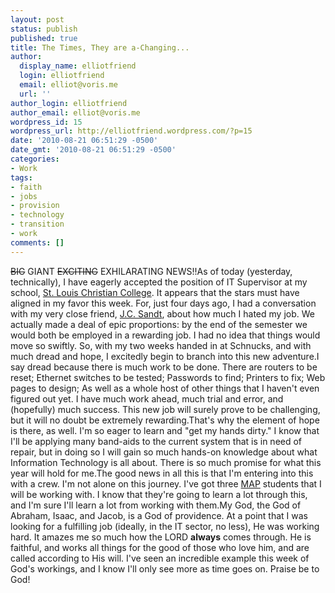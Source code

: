 ```yaml
---
layout: post
status: publish
published: true
title: The Times, They are a-Changing...
author:
  display_name: elliotfriend
  login: elliotfriend
  email: elliot@voris.me
  url: ''
author_login: elliotfriend
author_email: elliot@voris.me
wordpress_id: 15
wordpress_url: http://elliotfriend.wordpress.com/?p=15
date: '2010-08-21 06:51:29 -0500'
date_gmt: '2010-08-21 06:51:29 -0500'
categories:
- Work
tags:
- faith
- jobs
- provision
- technology
- transition
- work
comments: []
---
```

<p><span style="text-decoration: line-through;">BIG</span> GIANT <span style="text-decoration: line-through;">EXCITING</span> EXHILARATING NEWS!!As of today (yesterday, technically), I have eagerly accepted the position of IT Supervisor at my school, <a href="http://www.slcconline.edu" target="_blank">St. Louis Christian College</a>. It appears that the stars must have aligned in my favor this week. For, just four days ago, I had a conversation with my very close friend, <a href="http://www.twitter.com/jcsandt" target="_blank">J.C. Sandt</a>, about how much I hated my job. We actually made a deal of epic proportions: by the end of the semester we would both be employed in a rewarding job. I had no idea that things would move so swiftly. So, with my two weeks handed in at Schnucks, and with much dread and hope, I excitedly begin to branch into this new adventure.I say dread because there is much work to be done. There are routers to be reset; Ethernet switches to be tested; Passwords to find; Printers to fix; Web pages to design; As well as a whole host of other things that I haven't even figured out yet. I have much work ahead, much trial and error, and (hopefully) much success. This new job will surely prove to be challenging, but it will no doubt be extremely rewarding.That's why the element of hope is there, as well. I'm so eager to learn and "get my hands dirty." I know that I'll be applying many band-aids to the current system that is in need of repair, but in doing so I will gain so much hands-on knowledge about what Information Technology is all about. There is so much promise for what this year will hold for me.The good news in all this is that I'm entering into this with a crew. I'm not alone on this journey. I've got three <a href="http://slcconline.edu/academics/m_a_p/">MAP</a> students that I will be working with. I know that they're going to learn a lot through this, and I'm sure I'll learn a lot from working with them.My God, the God of Abraham, Isaac, and Jacob, is a God of providence. At a point that I was looking for a fulfilling job (ideally, in the IT sector, no less), He was working hard. It amazes me so much how the LORD <strong>always</strong> comes through. He is faithful, and works all things for the good of those who love him, and are called according to His will. I've seen an incredible example this week of God's workings, and I know I'll only see more as time goes on. Praise be to God!</p>
